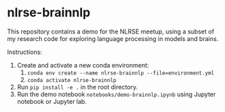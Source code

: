 # nlrse-brainnlp

This repository contains a demo for the NLRSE meetup, using a subset of my research code for exploring language processing in models and brains.

Instructions:
1. Create and activate a new conda environment:
   1. `conda env create --name nlrse-brainnlp --file=environment.yml`
   2. `conda activate nlrse-brainnlp`
2. Run `pip install -e .` in the root directory.
3. Run the demo notebook `notebooks/demo-brainnlp.ipynb` using Jupyter notebook or Jupyter lab.
